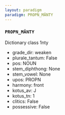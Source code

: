 ```yaml
---
layout: paradigm
paradigm: PROPN_MÄNTY
---
```

### ` PROPN_MÄNTY `

Dictionary class 1nty
* grade_dir: weaken
* plurale_tantum: False
* pos: NOUN
* stem_diphthong: None
* stem_vowel: None
* upos: PROPN
* harmony: front
* kotus_av: J
* kotus_tn: 1
* clitics: False
* possessive: False
